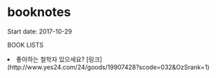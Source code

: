 # booknotes

Start date: 2017-10-29

BOOK LISTS 


<li> 좋아하는 철학자 있으세요? 
[링크](http://www.yes24.com/24/goods/19907428?scode=032&OzSrank=1)



